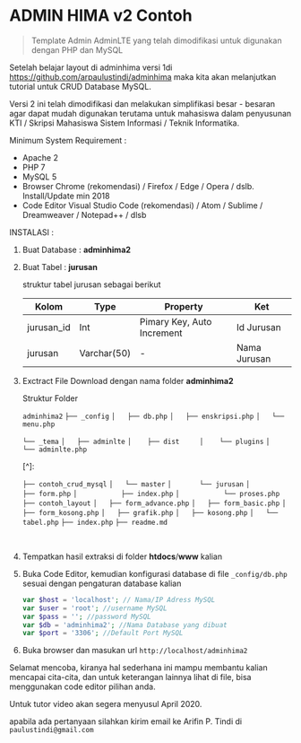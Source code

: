# ADMIN HIMA v2 Contoh

> Template Admin AdminLTE yang telah dimodifikasi untuk digunakan dengan PHP dan MySQL



Setelah belajar layout di adminhima versi 1di https://github.com/arpaulustindi/adminhima maka kita akan melanjutkan tutorial untuk CRUD Database MySQL.

Versi 2 ini telah dimodifikasi dan melakukan simplifikasi besar - besaran agar dapat mudah digunakan terutama untuk mahasiswa dalam penyusunan KTI / Skripsi Mahasiswa Sistem Informasi / Teknik Informatika. 

Minimum System Requirement :

- Apache 2
- PHP 7
- MySQL 5
- Browser Chrome (rekomendasi) / Firefox / Edge / Opera / dslb.  Install/Update min 2018
- Code Editor Visual Studio Code (rekomendasi) / Atom / Sublime / Dreamweaver / Notepad++ / dlsb



INSTALASI : 

1. Buat Database :  **adminhima2**

2. Buat Tabel : **jurusan**

   struktur tabel jurusan sebagai berikut

   | Kolom      | Type        | Property                   | Ket          |
   | ---------- | ----------- | -------------------------- | ------------ |
   | jurusan_id | Int         | Pimary Key, Auto Increment | Id Jurusan   |
   | jurusan    | Varchar(50) | -                          | Nama Jurusan |

   

3. Exctract File Download dengan nama folder **adminhima2**

   Struktur Folder

   `adminhima2`
   `├── _config`
   `│   ├── db.php`
   `│   ├── enskripsi.php`
   `│   └── menu.php`

   `└── _tema`
   `│	├── adminlte`
   `│    ├── dist    
   │    └── plugins`
   `│    └── adminlte.php`

   [^]: 

   `├── contoh_crud_mysql`
   `│   └── master`
   `│       └── jurusan`
   `│           ├── form.php`
   `│           ├── index.php`
   `│           └── proses.php`
   `├── contoh_layout`
   `│   ├── form_advance.php`
   `│   ├── form_basic.php`
   `│   ├── form_kosong.php`
   `│   ├── grafik.php`
   `│   ├── kosong.php`
   `│   └── tabel.php`
   `├── index.php`
   `├── readme.md`

   ​       

4. Tempatkan hasil extraksi di folder **htdocs**/**www** kalian

5. Buka Code Editor, kemudian konfigurasi database di file `_config/db.php` sesuai dengan pengaturan database kalian 

   ```php
   var $host = 'localhost'; // Nama/IP Adress MySQL
   var $user = 'root'; //username MySQL
   var $pass = ''; //password MySQL
   var $db = 'adminhima2'; //Nama Database yang dibuat
   var $port = '3306'; //Default Port MySQL
   ```

   

6. Buka browser dan masukan url `http://localhost/adminhima2`



[^1]: Untuk belajar tentang detail lengkap layout Admin LTE dapat mengunjungi https://adminlte.io/docs/2.4/layout
[^2]: Untuk nama-nama icon (Fontawsome) atau biasa pada tag <i class="fas/far ...></i>" silahkan mengunjungi https://fontawesome.com/icons?d=gallery

Selamat mencoba, kiranya hal sederhana ini mampu membantu kalian mencapai cita-cita, dan untuk keterangan lainnya lihat di file, bisa menggunakan code editor pilihan anda.

Untuk tutor video akan segera menyusul April 2020.

apabila ada pertanyaan silahkan kirim email ke Arifin P. Tindi di `paulustindi@gmail.com`